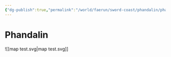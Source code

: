 ```yaml
---
{"dg-publish":true,"permalink":"/world/faerun/sword-coast/phandalin/phandalin/"}
---
```



# Phandalin

![[map test.svg\|map test.svg]]